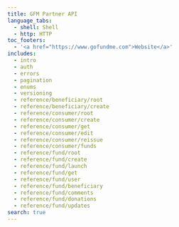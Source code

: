 ```yaml
---
title: GFM Partner API
language_tabs:
  - shell: Shell
  - http: HTTP
toc_footers:
  - '<a href="https://www.gofundme.com">Website</a>'
includes: 
  - intro
  - auth
  - errors
  - pagination
  - enums
  - versioning
  - reference/beneficiary/root
  - reference/beneficiary/create
  - reference/consumer/root
  - reference/consumer/create
  - reference/consumer/get
  - reference/consumer/edit
  - reference/consumer/reissue
  - reference/consumer/funds
  - reference/fund/root
  - reference/fund/create
  - reference/fund/launch
  - reference/fund/get
  - reference/fund/user
  - reference/fund/beneficiary
  - reference/fund/comments
  - reference/fund/donations
  - reference/fund/updates
search: true
---
```

